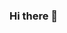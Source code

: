 ### Hi there 👋

<!--
**heathersalyer/heathersalyer** is a ✨ _special_ ✨ repository because its `README.md` (this file) appears on your GitHub profile.

Here are some ideas to get you started:

- 🔭 I’m currently working on completing the Code Platoon Full Stack Web Dev bootcamp in Chicago, Illinois
- 🌱 I’m currently learning Django. 
- 👯 I’m looking to collaborate on ...
- 🤔 I’m looking for help with ...
- 💬 Ask me about hiking and camping and I will not stop talking. 
- 📫 How to reach me: heatherdsalyer@gmail.com
- 😄 Pronouns: She, her
- ⚡ Fun fact: I love to travel and have visited 12 countries. 
-->

